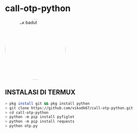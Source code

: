 # call-otp-python
<img style="border-top-left-radius: 50% 50%;border-top-right-radius: 50% 50%;border-bottom-right-radius: 50% 50%;border-bottom-left-radius: 50% 50%;" src="https://cdn.idntimes.com/content-images/community/2021/08/8-abb0d11d727639ccded100cff036c9eb-7762f39cdfc52d3736c35b208fe93cb5.jpg" alt="patrick badut" width="200" height="200"></img>
## INSTALASI DI TERMUX

```bash
> pkg install git && pkg install python
> git clone https://github.com/vikodk67/call-otp-python.git
> cd call-otp-python
> python -m pip install pyfiglet
> python -m pip install requests
> python otp.py
```
